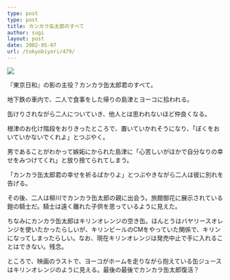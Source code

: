 ```yaml
---
type: post
type: post
title: カンカラ缶太郎のすべて
author: sugi
layout: post
date: 2002-05-07
url: /tokyobiyori/479/
---
```

<div class="photo">
  <img src="/images/tokyobiyori/kantaro.jpg" />
</div>

『東京日和』の影の主役？カンカラ缶太郎君のすべて。

地下鉄の車内で、二人で食事をした帰りの島津とヨーコに拾われる。

缶けりされながら二人についていき、他人とは思われないほど仲良くなる。

根津のお化け階段をおりきったところで、置いていかれそうになり、「ぼくをおいていかないでくれよ」とつぶやく。

男であることがわかって嫉妬にかられた島津に「心苦しいがほかで自分なりの幸せをみつけてくれ」と放り捨てられてしまう。

「カンカラ缶太郎君の幸せを祈るばかりよ」とつぶやきながら二人は彼に別れを告げる。

その後、二人は柳川でカンカラ缶太郎の親に出会う。旅館御花に展示されている鎧の騎士だ。騎士は遠く離れた子供を思っているように見えた。

ちなみにカンカラ缶太郎はキリンオレンジの空き缶。ほんとうはバヤリースオレンジを使いたかったらしいが、キリンビールのCMをやっていた関係で、キリンになってしまったらしい。なお、現在キリンオレンジは発売中止で手に入れることはできない。残念。

ところで、映画のラストで、ヨーコがホームを走りながら抱えている缶ジュースはキリンオレンジのように見える。最後の最後でカンカラ缶太郎復活？

